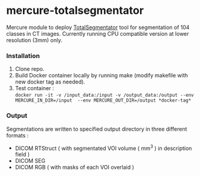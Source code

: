 # mercure-totalsegmentator
Mercure module to deploy [TotalSegmentator](https://github.com/wasserth/TotalSegmentator) tool for segmentation of 104 classes in CT images. Currently running CPU compatible version at lower resolution (3mm) only.
### Installation
1. Clone repo.
2. Build Docker container locally by running make (modify makefile with new docker tag as needed).
3. Test container :\
`docker run -it -v /input_data:/input -v /output_data:/output --env MERCURE_IN_DIR=/input  --env MERCURE_OUT_DIR=/output *docker-tag*`
### Output
Segmentations are written to specified output directory in three different formats :
- DICOM RTStruct ( with segmentated VOI volume ( mm<sup>3</sup> ) in description field )
- DICOM SEG
- DICOM RGB ( with masks of each VOI overlaid )